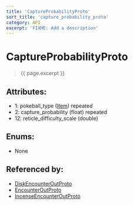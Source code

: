 ```yaml
---
title: 'CaptureProbabilityProto'
sort_title: 'capture_probability_proto'
category: API
excerpt: 'FIXME: Add a description'
---
```


[comment]: <> (THIS PART IS GENERATED - AKA DON'T EDIT THIS PART MANUALLY)

# CaptureProbabilityProto

> {{ page.excerpt }}

## Attributes:

- 1: pokeball_type ([Item](../../enums/Item/)) repeated
- 2: capture_probability (float) repeated
- 12: reticle_difficulty_scale (double)

## Enums:

- None

## Referenced by:

- [DiskEncounterOutProto](../DiskEncounterOutProto/)
- [EncounterOutProto](../EncounterOutProto/)
- [IncenseEncounterOutProto](../IncenseEncounterOutProto/)

[comment]: <> (YOU CAN EDIT AFTER THIS)
